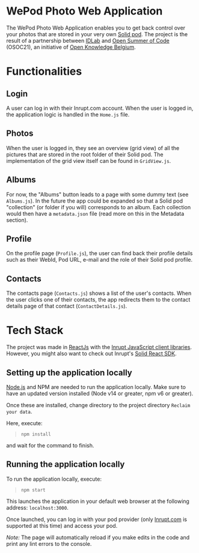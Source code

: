 # WePod Photo Web Application
The WePod Photo Web Application enables you to get back control over your photos that are stored in your very own [Solid pod](https://signup.pod.inrupt.com/). The project is the result of a partnership between [IDLab](https://idlab.technology/) and [Open Summer of Code](https://osoc.be/) (OSOC21), an initiative of [Open Knowledge Belgium](https://openknowledge.be/). 

# Functionalities
## Login
A user can log in with their Inrupt.com account. When the user is logged in, the application logic is handled in the `Home.js` file.

## Photos
When the user is logged in, they see an overview (grid view) of all the pictures that are stored in the root folder of their Solid pod.  The implementation of the grid view itself can be found in `GridView.js`.

## Albums
For now, the "Albums" button leads to a page with some dummy text (see `Albums.js`). In the future the app could be expanded so that a Solid pod "collection" (or folder if you will) corresponds to an album. Each collection would then have a `metadata.json` file (read more on this in the Metadata section).

## Profile
On the profile page (`Profile.js`), the user can find back their profile details such as their WebId, Pod URL, e-mail and the role of their Solid pod profile.

## Contacts
The contacts page (`Contacts.js`) shows a list of the user's contacts. When the user clicks one of their contacts, the app redirects them to the contact details page of that contact (`ContactDetails.js`).

# Tech Stack
The project was made in [ReactJs](https://reactjs.org/) with the [Inrupt JavaScript client libraries](https://docs.inrupt.com/developer-tools/javascript/client-libraries/). However, you might also want to check out Inrupt's [Solid React SDK](https://docs.inrupt.com/developer-tools/javascript/react-sdk/).

## Setting up the application locally

[Node.js](https://nodejs.org/en/download/) and NPM are needed to run the application locally. Make sure to have an updated version installed (Node v14 or greater, npm v6 or greater).

Once these are installed, change directory to the project directory `Reclaim your data`.

Here, execute:

> `npm install` 

and wait for the command to finish.

## Running the application locally

To run the application locally, execute:

> `npm start`

This launches the application in your default web browser at the following address: `localhost:3000`.

Once launched, you can log in with your pod provider (only [Inrupt.com](https://podbrowser.inrupt.com/login) is supported at this time) and access your pod.

*Note:* The page will automatically reload if you make edits in the code and print any lint errors to the console.